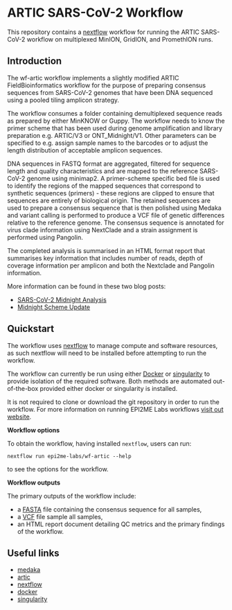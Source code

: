 # ARTIC SARS-CoV-2 Workflow

This repository contains a [nextflow](https://www.nextflow.io/) workflow for
running the ARTIC SARS-CoV-2 workflow on multiplexed MinION, GridION, and
PromethION runs.
## Introduction

The wf-artic workflow implements a slightly modified ARTIC FieldBioinformatics
workflow for the purpose of preparing consensus sequences from SARS-CoV-2
genomes that have been DNA sequenced using a pooled tiling amplicon strategy.

The workflow consumes a folder containing demultiplexed sequence reads as
prepared by either MinKNOW or Guppy. The workflow needs to know the primer
scheme that has been used during genome amplification and library preparation
e.g. ARTIC/V3 or ONT_Midnight/V1. Other parameters can be specified to e.g.
assign sample names to the barcodes or to adjust the length distribution of
acceptable amplicon sequences.

DNA sequences in FASTQ format are aggregated, filtered for sequence length and
quality characteristics and are mapped to the reference SARS-CoV-2 genome using
minimap2. A primer-scheme specific bed file is used to identify the regions of
the mapped sequences that correspond to synthetic sequences (primers) - these
regions are clipped to ensure that sequences are entirely of biological origin.
The retained sequences are used to prepare a consensus sequence that is then
polished using Medaka and variant calling is performed to produce a VCF file of
genetic differences relative to the reference genome. The consensus sequence is
annotated for virus clade information using NextClade and a strain assignment
is performed using Pangolin.

The completed analysis is summarised in an HTML format report that summarises
key information that includes number of reads, depth of coverage information
per amplicon and both the Nextclade and Pangolin information.

More information can be found in these two blog posts:
* [SARS-CoV-2 Midnight Analysis](https://labs.epi2me.io/sarscov2-midnight-analysis/)
* [Midnight Scheme Update](https://labs.epi2me.io/ont-midnight-scheme-update/)
## Quickstart

The workflow uses [nextflow](https://www.nextflow.io/) to manage compute and
software resources, as such nextflow will need to be installed before attempting
to run the workflow.

The workflow can currently be run using either
[Docker](https://www.docker.com/products/docker-desktop) or
[singularity](https://docs.sylabs.io/guides/latest/user-guide/) to provide isolation of
the required software. Both methods are automated out-of-the-box provided
either docker or singularity is installed.

It is not required to clone or download the git repository in order to run the workflow.
For more information on running EPI2ME Labs workflows [visit out website](https://labs.epi2me.io/wfindex).

**Workflow options**

To obtain the workflow, having installed `nextflow`, users can run:

```
nextflow run epi2me-labs/wf-artic --help
```

to see the options for the workflow.

**Workflow outputs**

The primary outputs of the workflow include:

* a [FASTA](https://en.wikipedia.org/wiki/FASTA) file containing the consensus sequence for all samples,
* a [VCF](https://en.wikipedia.org/wiki/Variant_Call_Format) file sample all samples,
* an HTML report document detailing QC metrics and the primary findings of the workflow.
## Useful links

* [medaka](https://www.github.com/nanoporetech/medaka)
* [artic](https://github.com/artic-network/fieldbioinformatics)
* [nextflow](https://www.nextflow.io/)
* [docker](https://www.docker.com/products/docker-desktop)
* [singularity](https://docs.sylabs.io/guides/latest/user-guide/)
